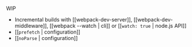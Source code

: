 WIP

* Incremental builds with [[webpack-dev-server]], [[webpack-dev-middleware]], [[webpack --watch | cli]] or [[`watch: true` | node.js API]]
* [[`prefetch` | configuration]]
* [[`noParse` | configuration]]